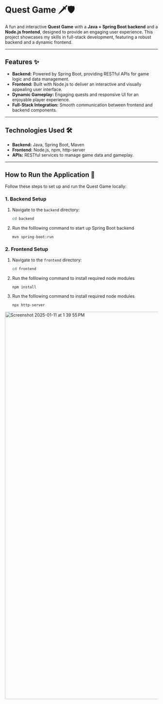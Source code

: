 # Quest Game 🗡️🛡️

A fun and interactive **Quest Game** with a **Java + Spring Boot backend** and a **Node.js frontend**, designed to provide an engaging user experience. This project showcases my skills in full-stack development, featuring a robust backend and a dynamic frontend.

---

## Features ✨
- **Backend:** Powered by Spring Boot, providing RESTful APIs for game logic and data management.
- **Frontend:** Built with Node.js to deliver an interactive and visually appealing user interface.
- **Dynamic Gameplay:** Engaging quests and responsive UI for an enjoyable player experience.
- **Full-Stack Integration:** Smooth communication between frontend and backend components.

---

## Technologies Used 🛠️
- **Backend:** Java, Spring Boot, Maven
- **Frontend:** Node.js, npm, http-server
- **APIs:** RESTful services to manage game data and gameplay.

---

## How to Run the Application 🚀

Follow these steps to set up and run the Quest Game locally:

### 1. Backend Setup
1. Navigate to the `backend` directory:
   ```bash
   cd backend
   ```
2. Run the folllowing command to start up Spring Boot backend
   ```bash
   mvn spring-boot:run
   ```

### 2. Frontend Setup
1. Navigate to the `frontend` directory:
   ```bash
   cd frontend
   ```
2. Run the folllowing command to install required node modules
   ```bash
   npm install
   ```
3. Run the folllowing command to install required node modules
   ```bash
   npx http-server
   ```
<img width="1274" alt="Screenshot 2025-01-11 at 1 39 55 PM" src="https://github.com/user-attachments/assets/167debfe-a2ef-4a4d-b3b9-fd0362fae264" />
